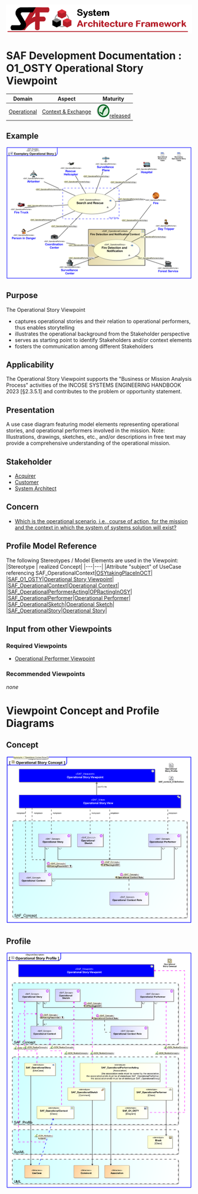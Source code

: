 ![System Architecture Framework](../../diagrams/Banner_SAF.png)
# SAF Development Documentation : **O1_OSTY** Operational Story Viewpoint
|**Domain**|**Aspect**|**Maturity**|
| --- | --- | --- |
|[Operational](../../domains.md#Domain-Operational)|[Context & Exchange](../../aspects.md#Aspect-Context-&-Exchange)|![Released](../../diagrams/Symbol_confirmed.png )[released](../../using-saf/maturity.md#released)|
## Example
![Operational-Story-Viewpoint-primary-example.svg](../../diagrams/vp-examples/Operational-Story-Viewpoint-primary-example.svg)
## Purpose
The Operational Story Viewpoint
* captures operational stories and their relation to operational performers, thus enables storytelling
* illustrates the operational background from the Stakeholder perspective
* serves as starting point to identify Stakeholders and/or context elements
* fosters the communication among different Stakeholders
## Applicability
The Operational Story Viewpoint supports the "Business or Mission Analysis Process" activities of the INCOSE SYSTEMS ENGINEERING HANDBOOK 2023 [§2.3.5.1] and contributes to the problem or opportunity statement.
## Presentation
A use case diagram featuring model elements representing operational stories, and operational performers involved in the mission. 
Note: Illustrations, drawings, sketches, etc., and/or descriptions in free text may provide a comprehensive understanding of the operational mission.

## Stakeholder
* [Acquirer](../../stakeholders.md#Acquirer)
* [Customer](../../stakeholders.md#Customer)
* [System Architect](../../stakeholders.md#System-Architect)
## Concern
* [Which is the operational scenario, i.e., course of action, for the mission and the context in which the system of systems solution will exist?](../../concerns.md#_2021x_2_8710274_1674576758881_297740_23364)
## Profile Model Reference
The following Stereotypes / Model Elements are used in the Viewpoint:
|Stereotype | realized Concept|
|---|---|
|Attribute "subject" of UseCase referencing SAF_OperationalContext|[OSYtakingPlaceInOCT](../concept/concepts.md#OSYtakingPlaceInOCT)|
|[SAF_O1_OSTY](../../stereotypes.md#SAF_O1_OSTY)|[Operational Story Viewpoint](../concept/concepts.md#Operational-Story-Viewpoint)|
|[SAF_OperationalContext](../../stereotypes.md#SAF_OperationalContext)|[Operational Context](../concept/concepts.md#Operational-Context)|
|[SAF_OperationalPerformerActing](../../stereotypes.md#SAF_OperationalPerformerActing)|[OPRactingInOSY](../concept/concepts.md#OPRactingInOSY)|
|[SAF_OperationalPerformer](../../stereotypes.md#SAF_OperationalPerformer)|[Operational Performer](../concept/concepts.md#Operational-Performer)|
|[SAF_OperationalSketch](../../stereotypes.md#SAF_OperationalSketch)|[Operational Sketch](../concept/concepts.md#Operational-Sketch)|
|[SAF_OperationalStory](../../stereotypes.md#SAF_OperationalStory)|[Operational Story](../concept/concepts.md#Operational-Story)|
## Input from other Viewpoints
### Required Viewpoints
* [Operational Performer Viewpoint](Operational-Performer-Viewpoint.md)
### Recommended Viewpoints
*none*
# Viewpoint Concept and Profile Diagrams
## Concept
![Operational Story Concept](diagrams/Operational-Story-Concept.svg)
## Profile
![Operational Story Profile](diagrams/Operational-Story-Profile.svg)
